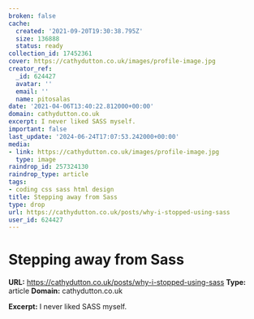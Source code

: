 ```yaml
---
broken: false
cache:
  created: '2021-09-20T19:30:38.795Z'
  size: 136888
  status: ready
collection_id: 17452361
cover: https://cathydutton.co.uk/images/profile-image.jpg
creator_ref:
  _id: 624427
  avatar: ''
  email: ''
  name: pitosalas
date: '2021-04-06T13:40:22.812000+00:00'
domain: cathydutton.co.uk
excerpt: I never liked SASS myself.
important: false
last_update: '2024-06-24T17:07:53.242000+00:00'
media:
- link: https://cathydutton.co.uk/images/profile-image.jpg
  type: image
raindrop_id: 257324130
raindrop_type: article
tags:
- coding css sass html design
title: Stepping away from Sass
type: drop
url: https://cathydutton.co.uk/posts/why-i-stopped-using-sass
user_id: 624427
---
```


# Stepping away from Sass

**URL:** https://cathydutton.co.uk/posts/why-i-stopped-using-sass
**Type:** article
**Domain:** cathydutton.co.uk

**Excerpt:** I never liked SASS myself.
